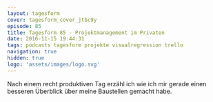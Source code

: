 ```yaml
---
layout: tagesform
cover: tagesform_cover_jtbc9y
episode: 85
title: Tagesform 85 - Projektmanagement im Privaten
date: 2016-11-15 19:44:31
tags: podcasts tagesform projekte visualregression trello
navigation: true
hidden: true
logo: 'assets/images/logo.svg'
---
```


Nach einem recht produktiven Tag erzähl ich wie ich mir gerade einen besseren
Überblick über meine Baustellen gemacht habe.
